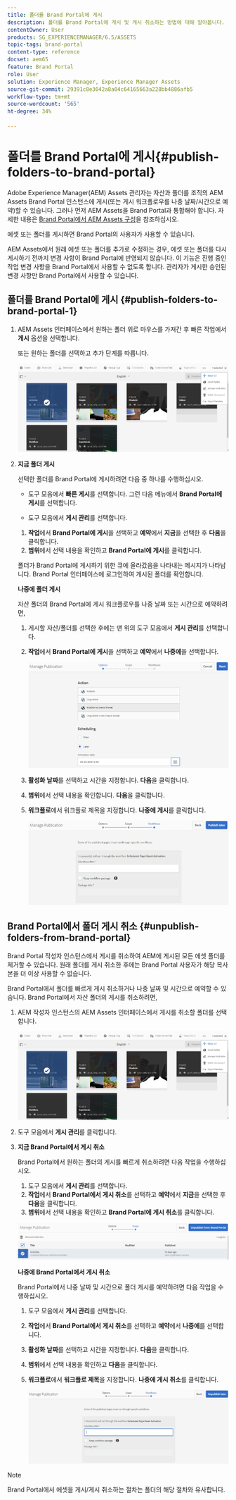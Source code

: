 ```yaml
---
title: 폴더를 Brand Portal에 게시
description: 폴더를 Brand Portal에 게시 및 게시 취소하는 방법에 대해 알아봅니다.
contentOwner: User
products: SG_EXPERIENCEMANAGER/6.5/ASSETS
topic-tags: brand-portal
content-type: reference
docset: aem65
feature: Brand Portal
role: User
solution: Experience Manager, Experience Manager Assets
source-git-commit: 29391c8e3042a8a04c64165663a228bb4886afb5
workflow-type: tm+mt
source-wordcount: '565'
ht-degree: 34%

---
```


# 폴더를 Brand Portal에 게시{#publish-folders-to-brand-portal}

Adobe Experience Manager(AEM) Assets 관리자는 자산과 폴더를 조직의 AEM Assets Brand Portal 인스턴스에 게시(또는 게시 워크플로우를 나중 날짜/시간으로 예약)할 수 있습니다. 그러나 먼저 AEM Assets을 Brand Portal과 통합해야 합니다. 자세한 내용은 [Brand Portal에서 AEM Assets 구성](/help/assets/configure-aem-assets-with-brand-portal.md)을 참조하십시오.

에셋 또는 폴더를 게시하면 Brand Portal의 사용자가 사용할 수 있습니다.

AEM Assets에서 원래 에셋 또는 폴더를 추가로 수정하는 경우, 에셋 또는 폴더를 다시 게시하기 전까지 변경 사항이 Brand Portal에 반영되지 않습니다. 이 기능은 진행 중인 작업 변경 사항을 Brand Portal에서 사용할 수 없도록 합니다. 관리자가 게시한 승인된 변경 사항만 Brand Portal에서 사용할 수 있습니다.

## 폴더를 Brand Portal에 게시 {#publish-folders-to-brand-portal-1}

1. AEM Assets 인터페이스에서 원하는 폴더 위로 마우스를 가져간 후 빠른 작업에서 **게시** 옵션을 선택합니다.

   또는 원하는 폴더를 선택하고 추가 단계를 따릅니다.

   ![publish2bp](assets/publish2bp.png)

1. **지금 폴더 게시**

   선택한 폴더를 Brand Portal에 게시하려면 다음 중 하나를 수행하십시오.

   * 도구 모음에서 **빠른 게시**&#x200B;를 선택합니다. 그런 다음 메뉴에서 **Brand Portal에 게시**&#x200B;를 선택합니다.

   * 도구 모음에서 **게시 관리**&#x200B;를 선택합니다.

   1. **작업**&#x200B;에서 **Brand Portal에 게시**&#x200B;을 선택하고 **예약**&#x200B;에서 **지금**&#x200B;을 선택한 후 **다음**&#x200B;을 클릭합니다.
   1. **범위**&#x200B;에서 선택 내용을 확인하고 **Brand Portal에 게시**&#x200B;를 클릭합니다.

   폴더가 Brand Portal에 게시하기 위한 큐에 올라갔음을 나타내는 메시지가 나타납니다. Brand Portal 인터페이스에 로그인하여 게시된 폴더를 확인합니다.

   **나중에 폴더 게시**

   자산 폴더의 Brand Portal에 게시 워크플로우를 나중 날짜 또는 시간으로 예약하려면,

   1. 게시할 자산/폴더를 선택한 후에는 맨 위의 도구 모음에서 **게시 관리**&#x200B;를 선택합니다.
   1. **작업**&#x200B;에서 **Brand Portal에 게시**&#x200B;을 선택하고 **예약**&#x200B;에서 **나중에**&#x200B;을 선택합니다.

      ![publishlaterbp](assets/publishlaterbp.png)

   1. **활성화 날짜**&#x200B;를 선택하고 시간을 지정합니다. **다음**&#x200B;을 클릭합니다.
   1. **범위**&#x200B;에서 선택 내용을 확인합니다. **다음**&#x200B;을 클릭합니다.
   1. **워크플로**&#x200B;에서 워크플로 제목을 지정합니다. **나중에 게시**&#x200B;를 클릭합니다.

      ![manageschedulepub](assets/manageschedulepub.png)

## Brand Portal에서 폴더 게시 취소 {#unpublish-folders-from-brand-portal}

Brand Portal 작성자 인스턴스에서 게시를 취소하여 AEM에 게시된 모든 에셋 폴더를 제거할 수 있습니다. 원래 폴더를 게시 취소한 후에는 Brand Portal 사용자가 해당 복사본을 더 이상 사용할 수 없습니다.

Brand Portal에서 폴더를 빠르게 게시 취소하거나 나중 날짜 및 시간으로 예약할 수 있습니다. Brand Portal에서 자산 폴더의 게시를 취소하려면,

1. AEM 작성자 인스턴스의 AEM Assets 인터페이스에서 게시를 취소할 폴더를 선택합니다.

   ![publish2bp-1](assets/publish2bp.png)

1. 도구 모음에서 **게시 관리**&#x200B;를 클릭합니다.

1. **지금 Brand Portal에서 게시 취소**

   Brand Portal에서 원하는 폴더의 게시를 빠르게 취소하려면 다음 작업을 수행하십시오.

   1. 도구 모음에서 **게시 관리**&#x200B;를 선택합니다.
   1. **작업**&#x200B;에서 **Brand Portal에서 게시 취소**&#x200B;를 선택하고 **예약**&#x200B;에서 **지금**&#x200B;을 선택한 후 **다음**&#x200B;을 클릭합니다.
   1. **범위**&#x200B;에서 선택 내용을 확인하고 **Brand Portal에 게시 취소**&#x200B;를 클릭합니다.

   ![confirm-unpublish](assets/confirm-unpublish.png)

   **나중에 Brand Portal에서 게시 취소**

   Brand Portal에서 나중 날짜 및 시간으로 폴더 게시를 예약하려면 다음 작업을 수행하십시오.

   1. 도구 모음에서 **게시 관리**&#x200B;를 선택합니다.
   1. **작업**&#x200B;에서 **Brand Portal에서 게시 취소**&#x200B;를 선택하고 **예약**&#x200B;에서 **나중에**&#x200B;를 선택합니다.
   1. **활성화 날짜**&#x200B;를 선택하고 시간을 지정합니다. **다음**&#x200B;을 클릭합니다.
   1. **범위**&#x200B;에서 선택 내용을 확인하고 **다음**&#x200B;을 클릭합니다.
   1. **워크플로**&#x200B;에서 **워크플로 제목**&#x200B;을 지정합니다. **나중에 게시 취소**&#x200B;를 클릭합니다.

      ![unpublishworkflows](assets/unpublishworkflows.png)

>[!NOTE]
>
>Brand Portal에서 에셋을 게시/게시 취소하는 절차는 폴더의 해당 절차와 유사합니다.
